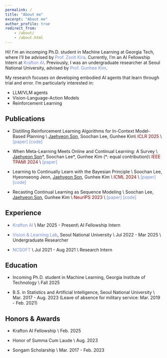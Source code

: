 ```yaml
---
permalink: /
title: "About me"
excerpt: "About me"
author_profile: true
redirect_from:
    - /about/
    - /about.html
---
```


Hi! I'm an incomping Ph.D. student in Machine Learning at Georgia Tech, where I’ll be advised by <a href="https://faculty.cc.gatech.edu/~zk15/" style="color: #7289da; text-decoration:none">Prof. Zsolt Kira</a>.
Currently, I’m an AI Fellowship Intern at <a href="https://www.krafton.ai/en/" style="color: #7289da; text-decoration:none">Krafton AI</a>.
Previously, I was an undergraduate researcher at Seoul National University, advised by <a href="https://vision.snu.ac.kr/gunhee/" style="color: #7289da; text-decoration:none">Prof. Gunhee Kim</a>.

My research focuses on developing embodied AI agents that learn through trial and error.
I’m particularly interested in:
-   LLM/VLM agents
-   Vision-Language-Action Models
-   Reinforcement Learning

## Publications

-   Distilling Reinforcement Learning Algorithms for In-Context Model-Based Planning \\
    <u>Jaehyeon Son</u>, Soochan Lee, Gunhee Kim\\
    <span style="color:darkred">ICLR 2025</span> \\
    <a href="https://openreview.net/forum?id=BfUugGfBE5&noteId=BfUugGfBE5" style="color: #7289da; text-decoration: none;">[paper]</a>
    <a href="https://github.com/jaehyeon-son/dicp" style="color: #7289da; text-decoration: none;">[code]</a>

-   When Meta-Learning Meets Online and Continual Learning: A Survey \\
    <u>Jaehyeon Son</u>\*, Soochan Lee\*, Gunhee Kim (\*: equal contribution)\\
    <span style="color:darkred">IEEE TPAMI 2024</span> \\
    <a href="https://arxiv.org/abs/2311.05241" style="color: #7289da; text-decoration: none;">[paper]</a>

-   Learning to Continually Learn with the Bayesian Principle \\
    Soochan Lee, Hyeonseong Jeon, <u>Jaehyeon Son</u>, Gunhee Kim \\
    <span style="color:darkred">ICML 2024</span> \\
    <a href="https://arxiv.org/abs/2405.18758" style="color: #7289da; text-decoration: none;">[paper]</a>
    <a href="https://github.com/soochan-lee/SB-MCL" style="color: #7289da; text-decoration: none;">[code]</a>

-   Recasting Continual Learning as Sequence Modeling \\
    Soochan Lee, <u>Jaehyeon Son</u>, Gunhee Kim \\
    <span style="color:darkred">NeurIPS 2023</span> \\
    <a href="https://arxiv.org/abs/2310.11952" style="color: #7289da; text-decoration: none;">[paper]</a>
    <a href="https://github.com/soochan-lee/cl-as-seq" style="color: #7289da; text-decoration: none;">[code]</a>

## Experience

-   <a href="https://www.krafton.ai/en/" style="color: #7289da; text-decoration: none;">Krafton AI</a> \\
    Mar 2025 - Present\\
    AI Fellowship Intern

-   <a href="https://vision.snu.ac.kr/" style="color: #7289da; text-decoration: none;">Vision & Learning Lab</a>, Seoul National University \\
    Jul 2022 - Mar 2025 \\
    Undergraduate Researcher

-   <a href="https://kr.ncsoft.com/en/" style="color: #7289da; text-decoration: none;">NCSOFT</a> \\
    Jul 2021 - Aug 2021 \\
    Research Intern

## Education

-   Incoming Ph.D. student in Machine Learning, Georgia Institute of Technology \\
    Fall 2025

-   B.S. in Statistics and Artificial Intelligence, Seoul National University \\
    Mar. 2017 - Aug. 2023 (Leave of absence for military service: Mar. 2019 - Feb. 2021)

## Honors & Awards

-   Krafton AI Fellowship \\
    Feb. 2025

-   Honor of Summa Cum Laude \\
    Aug. 2023

-   Songam Scholarship \\
    Mar. 2017 - Feb. 2023